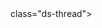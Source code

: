 <div> class="ds-thread"></div>
<script type="text/javascript">
var duoshuoQuery = {short_name:"edrun"};
    (function() {
                var ds = document.createElement('script');
                        ds.type = 'text/javascript';ds.async = true;
                                ds.src = 'http://static.duoshuo.com/embed.js';
                                        ds.charset = 'UTF-8';
                                                (document.getElementsByTagName('head')[0] 
                                                        || document.getElementsByTagName('body')[0]).appendChild(ds);
                                                            })();
                                                                </script>
                                                                <!-- Duoshuo Comment END -->
